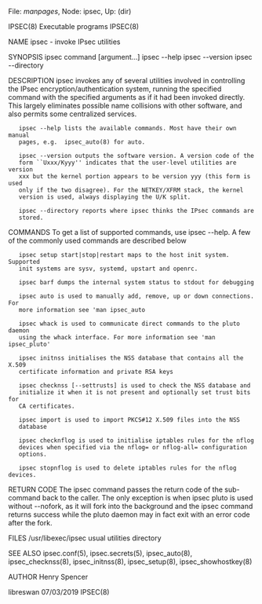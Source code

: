 File: *manpages*,  Node: ipsec,  Up: (dir)

IPSEC(8)                      Executable programs                     IPSEC(8)



NAME
       ipsec - invoke IPsec utilities

SYNOPSIS
       ipsec command [argument...] ipsec --help
             ipsec --version
             ipsec --directory

DESCRIPTION
       ipsec invokes any of several utilities involved in controlling the
       IPsec encryption/authentication system, running the specified command
       with the specified arguments as if it had been invoked directly. This
       largely eliminates possible name collisions with other software, and
       also permits some centralized services.

       ipsec --help lists the available commands. Most have their own manual
       pages, e.g.  ipsec_auto(8) for auto.

       ipsec --version outputs the software version. A version code of the
       form ``Uxxx/Kyyy'' indicates that the user-level utilities are version
       xxx but the kernel portion appears to be version yyy (this form is used
       only if the two disagree). For the NETKEY/XFRM stack, the kernel
       version is used, always displaying the U/K split.

       ipsec --directory reports where ipsec thinks the IPsec commands are
       stored.

COMMANDS
       To get a list of supported commands, use ipsec --help. A few of the
       commonly used commands are described below

       ipsec setup start|stop|restart maps to the host init system. Supported
       init systems are sysv, systemd, upstart and openrc.

       ipsec barf dumps the internal system status to stdout for debugging

       ipsec auto is used to manually add, remove, up or down connections. For
       more information see 'man ipsec_auto

       ipsec whack is used to communicate direct commands to the pluto daemon
       using the whack interface. For more information see 'man ipsec_pluto'

       ipsec initnss initialises the NSS database that contains all the X.509
       certificate information and private RSA keys

       ipsec checknss [--settrusts] is used to check the NSS database and
       initialize it when it is not present and optionally set trust bits for
       CA certificates.

       ipsec import is used to import PKCS#12 X.509 files into the NSS
       database

       ipsec checknflog is used to initialise iptables rules for the nflog
       devices when specified via the nflog= or nflog-all= configuration
       options.

       ipsec stopnflog is used to delete iptables rules for the nflog devices.

RETURN CODE
       The ipsec command passes the return code of the sub-command back to the
       caller. The only exception is when ipsec pluto is used without
       --nofork, as it will fork into the background and the ipsec command
       returns success while the pluto daemon may in fact exit with an error
       code after the fork.

FILES
       /usr/libexec/ipsec usual utilities directory

SEE ALSO
       ipsec.conf(5), ipsec.secrets(5), ipsec_auto(8), ipsec_checknss(8),
       ipsec_initnss(8), ipsec_setup(8), ipsec_showhostkey(8)

AUTHOR
       Henry Spencer



libreswan                         07/03/2019                          IPSEC(8)
